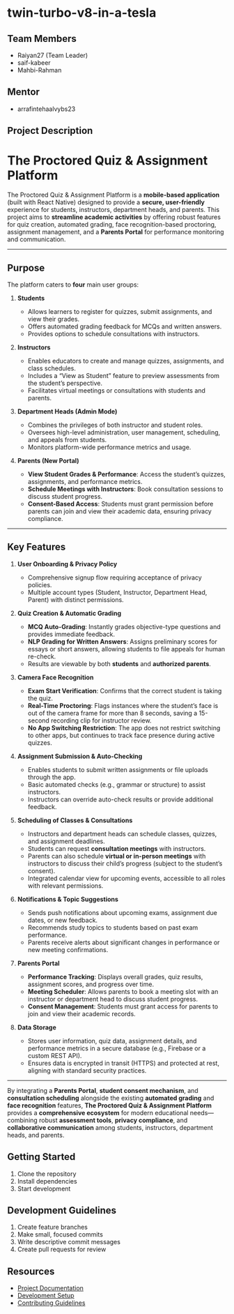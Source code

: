 # twin-turbo-v8-in-a-tesla

## Team Members
- Raiyan27 (Team Leader)
- saif-kabeer
- Mahbi-Rahman

## Mentor
- arrafintehaalvybs23

## Project Description
# The Proctored Quiz & Assignment Platform

The Proctored Quiz & Assignment Platform is a **mobile-based application** (built with React Native) designed to provide a **secure, user-friendly** experience for students, instructors, department heads, and parents. This project aims to **streamline academic activities** by offering robust features for quiz creation, automated grading, face recognition-based proctoring, assignment management, and a **Parents Portal** for performance monitoring and communication.

---

## Purpose

The platform caters to **four** main user groups:

1. **Students**  
   - Allows learners to register for quizzes, submit assignments, and view their grades.  
   - Offers automated grading feedback for MCQs and written answers.  
   - Provides options to schedule consultations with instructors.

2. **Instructors**  
   - Enables educators to create and manage quizzes, assignments, and class schedules.  
   - Includes a “View as Student” feature to preview assessments from the student’s perspective.  
   - Facilitates virtual meetings or consultations with students and parents.

3. **Department Heads (Admin Mode)**  
   - Combines the privileges of both instructor and student roles.  
   - Oversees high-level administration, user management, scheduling, and appeals from students.  
   - Monitors platform-wide performance metrics and usage.

4. **Parents (New Portal)**  
   - **View Student Grades & Performance**: Access the student’s quizzes, assignments, and performance metrics.  
   - **Schedule Meetings with Instructors**: Book consultation sessions to discuss student progress.  
   - **Consent-Based Access**: Students must grant permission before parents can join and view their academic data, ensuring privacy compliance.

---

## Key Features

1. **User Onboarding & Privacy Policy**  
   - Comprehensive signup flow requiring acceptance of privacy policies.  
   - Multiple account types (Student, Instructor, Department Head, Parent) with distinct permissions.

2. **Quiz Creation & Automatic Grading**  
   - **MCQ Auto-Grading**: Instantly grades objective-type questions and provides immediate feedback.  
   - **NLP Grading for Written Answers**: Assigns preliminary scores for essays or short answers, allowing students to file appeals for human re-check.  
   - Results are viewable by both **students** and **authorized parents**.

3. **Camera Face Recognition**  
   - **Exam Start Verification**: Confirms that the correct student is taking the quiz.  
   - **Real-Time Proctoring**: Flags instances where the student’s face is out of the camera frame for more than 8 seconds, saving a 15-second recording clip for instructor review.  
   - **No App Switching Restriction**: The app does not restrict switching to other apps, but continues to track face presence during active quizzes.

4. **Assignment Submission & Auto-Checking**  
   - Enables students to submit written assignments or file uploads through the app.  
   - Basic automated checks (e.g., grammar or structure) to assist instructors.  
   - Instructors can override auto-check results or provide additional feedback.

5. **Scheduling of Classes & Consultations**  
   - Instructors and department heads can schedule classes, quizzes, and assignment deadlines.  
   - Students can request **consultation meetings** with instructors.  
   - Parents can also schedule **virtual or in-person meetings** with instructors to discuss their child’s progress (subject to the student’s consent).  
   - Integrated calendar view for upcoming events, accessible to all roles with relevant permissions.

6. **Notifications & Topic Suggestions**  
   - Sends push notifications about upcoming exams, assignment due dates, or new feedback.  
   - Recommends study topics to students based on past exam performance.  
   - Parents receive alerts about significant changes in performance or new meeting confirmations.

7. **Parents Portal**  
   - **Performance Tracking**: Displays overall grades, quiz results, assignment scores, and progress over time.  
   - **Meeting Scheduler**: Allows parents to book a meeting slot with an instructor or department head to discuss student progress.  
   - **Consent Management**: Students must grant access for parents to join and view their academic records.

8. **Data Storage**  
   - Stores user information, quiz data, assignment details, and performance metrics in a secure database (e.g., Firebase or a custom REST API).  
   - Ensures data is encrypted in transit (HTTPS) and protected at rest, aligning with standard security practices.

---

By integrating a **Parents Portal**, **student consent mechanism**, and **consultation scheduling** alongside the existing **automated grading** and **face recognition** features, **The Proctored Quiz & Assignment Platform** provides a **comprehensive ecosystem** for modern educational needs—combining robust **assessment tools**, **privacy compliance**, and **collaborative communication** among students, instructors, department heads, and parents.


## Getting Started
1. Clone the repository
2. Install dependencies
3. Start development

## Development Guidelines
1. Create feature branches
2. Make small, focused commits
3. Write descriptive commit messages
4. Create pull requests for review

## Resources
- [Project Documentation](docs/)
- [Development Setup](docs/setup.md)
- [Contributing Guidelines](CONTRIBUTING.md)
